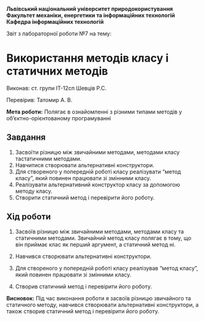 ﻿
**Львівський національний  університет
природокористування
Факультет механіки, енергетики та інформаційних технологій
Кафедра інформаційних технологій**

Звіт з лабораторної роботи №7
на тему: 

#   Використання методів класу і статичних методів

Виконав: ст. групи ІТ-12сп Шевців Р.С.

Перевірив: Татомир А. В.

**Мета роботи:** Полягає в ознайомленні з різними типами методів у об’єктно-орієнтованому програмуванні

## Завдання
1.  Засвоїти різницю між звичайними методами, методами класу тастатичними методами.
2.  Навчитися створювати альтернативні конструктори.
3.  Для створеного у попередній роботі класу реалізувати “метод класу”, який повинен працювати зі змінними класу.
4.  Реалізувати альтернативний конструктор класу за допомогою методу класу.
5.  Створити статичний метод і перевірити його роботу.

## Хід роботи
1.  Засвоїв різницю між звичайними методами, методами класу та статичними методами. Звичайний метод класу полягає в тому, що він приймає клас як перший аргумент, а статичний метод ні.
    
2.  Навчився створювати альтернативні конструктори.  
    
3.  Для створеного у попередній роботі класу реалізував “метод класу”, який повинен працювати зі змінними класу.
    
4.  Створив статичний метод і перевірити його роботу.
   

**Висновок:** Під час виконання роботи я засвоїв різницю звичайного та статичного методу, навчився створювати альтернативні конструктори, а також створив статичний метод і перевірити його роботу.
